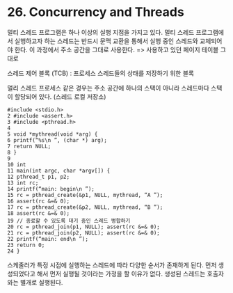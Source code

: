# 26. Concurrency and Threads
멀티 스레드 프로그램은 하나 이상의 실행 지점을 가지고 있다.
멀티 스레드 프로그램에서 실행하고자 하는 스레드는 반드시 문맥 교환을 통해서 실행 중인 스레드와 교체되어야 한다.
이 과정에서 주소 공간을 그대로 사용한다. => 사용하고 있던 페이지 테이블 그대로

스레드 제어 블록 (TCB) : 프로세스 스레드들의 상태를 저장하기 위한 블록

멀리 스레드 프로세스 같은 경우는 주소 공간에 하나의 스택이 아니라 스레드마다 스택이 할당되어 있다. (스레드 로컬 저장소)

```
#include <stdio.h>
2 #include <assert.h>
3 #include <pthread.h>
4
5 void *mythread(void *arg) {
6 printf(“%s\n ”, (char *) arg);
7 return NULL;
8 }
9
10 int
11 main(int argc, char *argv[]) {
12 pthread_t p1, p2;
13 int rc;
14 printf(“main: begin\n ”);
15 rc = pthread_create(&p1, NULL, mythread, “A ”);
16 assert(rc &=& 0);
17 rc = pthread_create(&p2, NULL, mythread, “B ”);
18 assert(rc &=& 0);
19 // 종료할 수 있도록 대기 중인 스레드 병합하기
20 rc = pthread_join(p1, NULL); assert(rc &=& 0);
21 rc = pthread_join(p2, NULL); assert(rc &=& 0);
22 printf(“main: end\n ”);
23 return 0;
24 }
```
스케줄러가 특정 시점에 실행하는 스레드에 따라 다양한 순서가 존재하게 된다.
먼저 생성되었다고 해서 먼저 실행될 것이라는 가정을 할 이유가 없다.
생성된 스레드는 호출자와는 별개로 실행된다.




